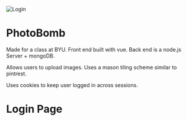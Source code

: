![Login](https://user-images.githubusercontent.com/79871957/110019412-a99e2200-7ce5-11eb-838c-fddf48366ffe.png)
# PhotoBomb
Made for a class at BYU.
Front end built with vue. Back end is a node.js Server + mongoDB.

Allows users to upload images. Uses a mason tiling scheme similar to pintrest.

Uses cookies to keep user logged in across sessions.

# Login Page
